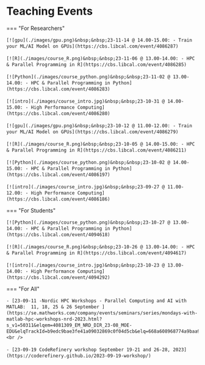 # Teaching Events

=== "For Researchers"
    <br />

    [![gpu](./images/gpu.png)&nbsp;&nbsp;23-11-14 @ 14.00-15.00: - Train your ML/AI Model on GPUs](https://cbs.libcal.com/event/4086287)

    [![R](./images/course_R.png)&nbsp;&nbsp;23-11-06 @ 13.00-14.00: - HPC & Parallel Programming in R](https://cbs.libcal.com/event/4086285)

    [![Python](./images/course_python.png)&nbsp;&nbsp;23-11-02 @ 13.00-14.00: - HPC & Parallel Programming in Python](https://cbs.libcal.com/event/4086283)

    [![intro](./images/course_intro.jpg)&nbsp;&nbsp;23-10-31 @ 14.00-15.00: - High Performance Computing](https://cbs.libcal.com/event/4086280)

    [![gpu](./images/gpu.png)&nbsp;&nbsp;23-10-12 @ 11.00-12.00: - Train your ML/AI Model on GPUs](https://cbs.libcal.com/event/4086279)

    [![R](./images/course_R.png)&nbsp;&nbsp;23-10-05 @ 14.00-15.00: - HPC & Parallel Programming in R](https://cbs.libcal.com/event/4086211)

    [![Python](./images/course_python.png)&nbsp;&nbsp;23-10-02 @ 14.00-15.00: - HPC & Parallel Programming in Python](https://cbs.libcal.com/event/4086197)

    [![intro](./images/course_intro.jpg)&nbsp;&nbsp;23-09-27 @ 11.00-12.00: - High Performance Computing](https://cbs.libcal.com/event/4086186)

=== "For Students"
    <br />

    [![Python](./images/course_python.png)&nbsp;&nbsp;23-10-27 @ 13.00-14.00: - HPC & Parallel Programming in Python](https://cbs.libcal.com/event/4094618)

    [![R](./images/course_R.png)&nbsp;&nbsp;23-10-26 @ 13.00-14.00: - HPC & Parallel Programming in R](https://cbs.libcal.com/event/4094617)

    [![intro](./images/course_intro.jpg)&nbsp;&nbsp;23-10-23 @ 13.00-14.00: - High Performance Computing](https://cbs.libcal.com/event/4094292)
=== "For All"
    <br />

    - [23-09-11 -Nordic HPC Workshops - Parallel Computing and AI with MATLAB:  11, 18, 25 & 26 September ](https://se.mathworks.com/company/events/seminars/series/mondays-with-matlab-hpc-workshops-nrd-2023.html?s_v1=50311&elqem=4081309_EM_NRD_DIR_23-08_MOE-EDU&elqTrackId=b9edc9bae3fe41a09032869c0f04d5cb&elq=668a608968774a9baa9578c370f73b6f&elqaid=50311&elqat=1&elqCampaignId=18845)
    <br />

    - [23-09-19 CodeRefinery workshop September 19-21 and 26-28, 2023](https://coderefinery.github.io/2023-09-19-workshop/)
